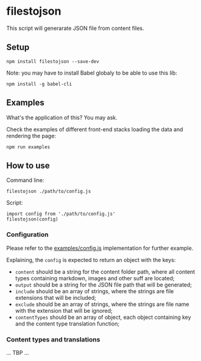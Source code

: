 # filestojson

This script will generarate JSON file from content files.

## Setup

```
npm install filestojson --save-dev
```

Note: you may have to install Babel globaly to be able to use this lib:

```
npm install -g babel-cli
```

## Examples

What's the application of this? You may ask.

Check the examples of different front-end stacks loading the data and rendering the page:

```
npm run examples
```

## How to use

Command line:

```
filestojson ./path/to/config.js
```

Script:

```
import config from './path/to/config.js'
filestojson(config)
```

### Configuration

Please refer to the [examples/config.js](examples/config.js) implementation for further example.

Explaining, the `config` is expected to return an object with the keys:

- `content` should be a string for the content folder path, where all content types containing markdown, images and other suff are located;
- `output` should be a string for the JSON file path that will be generated;
- `include` should be an array of strings, where the strings are file extensions that will be included;
- `exclude` should be an array of strings, where the strings are file name with the extension that will be ignored;
- `contentTypes` should be an array of object, each object containing key and the content type translation function;

### Content types and translations

... TBP ...
